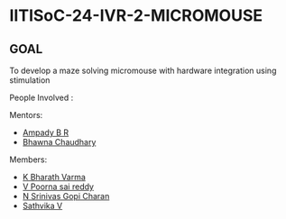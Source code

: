 # IITISoC-24-IVR-2-MICROMOUSE

## GOAL
To develop a maze solving micromouse with hardware integration using stimulation

People Involved : 

Mentors:
- [Ampady B R](https://github.com/ampady06)
- [Bhawna Chaudhary](https://github.com/WebWizard104)

Members:
<br>

- [K Bharath Varma](https://github.com/bharath2varma)
- [V Poorna sai reddy](https://github.com/poornareddy396)
- [N Srinivas Gopi Charan](https://github.com/Chandu-08)
- [Sathvika V](https://github.com/sathvika1128)
